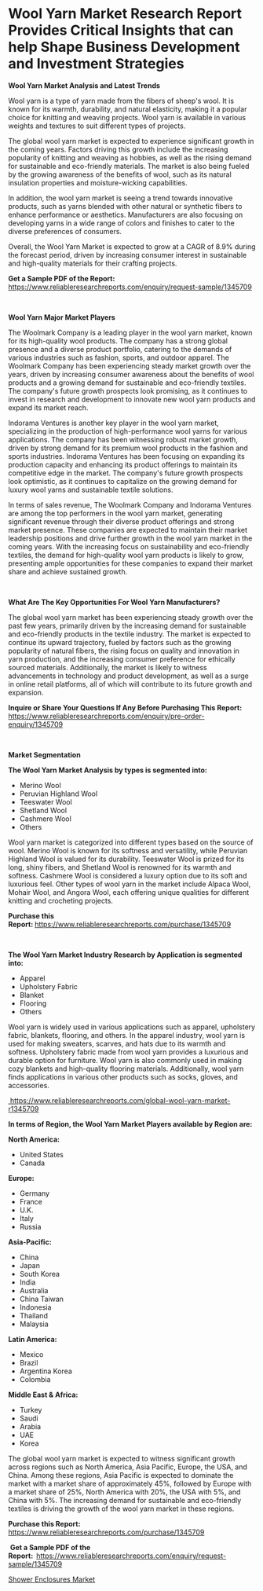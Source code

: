 <p><h1>Wool Yarn Market Research Report Provides Critical Insights that can help Shape Business Development and Investment Strategies</h1></p><p><strong>Wool Yarn Market Analysis and Latest Trends</strong></p>
<p><p>Wool yarn is a type of yarn made from the fibers of sheep's wool. It is known for its warmth, durability, and natural elasticity, making it a popular choice for knitting and weaving projects. Wool yarn is available in various weights and textures to suit different types of projects.</p><p>The global wool yarn market is expected to experience significant growth in the coming years. Factors driving this growth include the increasing popularity of knitting and weaving as hobbies, as well as the rising demand for sustainable and eco-friendly materials. The market is also being fueled by the growing awareness of the benefits of wool, such as its natural insulation properties and moisture-wicking capabilities.</p><p>In addition, the wool yarn market is seeing a trend towards innovative products, such as yarns blended with other natural or synthetic fibers to enhance performance or aesthetics. Manufacturers are also focusing on developing yarns in a wide range of colors and finishes to cater to the diverse preferences of consumers.</p><p>Overall, the Wool Yarn Market is expected to grow at a CAGR of 8.9% during the forecast period, driven by increasing consumer interest in sustainable and high-quality materials for their crafting projects.</p></p>
<p><strong>Get a Sample PDF of the Report:&nbsp;</strong> <a href="https://www.reliableresearchreports.com/enquiry/request-sample/1345709">https://www.reliableresearchreports.com/enquiry/request-sample/1345709</a></p>
<p>&nbsp;</p>
<p><strong>Wool Yarn Major Market Players</strong></p>
<p><p>The Woolmark Company is a leading player in the wool yarn market, known for its high-quality wool products. The company has a strong global presence and a diverse product portfolio, catering to the demands of various industries such as fashion, sports, and outdoor apparel. The Woolmark Company has been experiencing steady market growth over the years, driven by increasing consumer awareness about the benefits of wool products and a growing demand for sustainable and eco-friendly textiles. The company's future growth prospects look promising, as it continues to invest in research and development to innovate new wool yarn products and expand its market reach.</p><p>Indorama Ventures is another key player in the wool yarn market, specializing in the production of high-performance wool yarns for various applications. The company has been witnessing robust market growth, driven by strong demand for its premium wool products in the fashion and sports industries. Indorama Ventures has been focusing on expanding its production capacity and enhancing its product offerings to maintain its competitive edge in the market. The company's future growth prospects look optimistic, as it continues to capitalize on the growing demand for luxury wool yarns and sustainable textile solutions.</p><p>In terms of sales revenue, The Woolmark Company and Indorama Ventures are among the top performers in the wool yarn market, generating significant revenue through their diverse product offerings and strong market presence. These companies are expected to maintain their market leadership positions and drive further growth in the wool yarn market in the coming years. With the increasing focus on sustainability and eco-friendly textiles, the demand for high-quality wool yarn products is likely to grow, presenting ample opportunities for these companies to expand their market share and achieve sustained growth.</p></p>
<p>&nbsp;</p>
<p><strong>What Are The Key Opportunities For Wool Yarn Manufacturers?</strong></p>
<p><p>The global wool yarn market has been experiencing steady growth over the past few years, primarily driven by the increasing demand for sustainable and eco-friendly products in the textile industry. The market is expected to continue its upward trajectory, fueled by factors such as the growing popularity of natural fibers, the rising focus on quality and innovation in yarn production, and the increasing consumer preference for ethically sourced materials. Additionally, the market is likely to witness advancements in technology and product development, as well as a surge in online retail platforms, all of which will contribute to its future growth and expansion.</p></p>
<p><strong>Inquire or Share Your Questions If Any Before Purchasing This Report:</strong> <a href="https://www.reliableresearchreports.com/enquiry/pre-order-enquiry/1345709">https://www.reliableresearchreports.com/enquiry/pre-order-enquiry/1345709</a></p>
<p>&nbsp;</p>
<p><strong>Market Segmentation</strong></p>
<p><strong>The Wool Yarn Market Analysis by types is segmented into:</strong></p>
<p><ul><li>Merino Wool</li><li>Peruvian Highland Wool</li><li>Teeswater Wool</li><li>Shetland Wool</li><li>Cashmere Wool</li><li>Others</li></ul></p>
<p><p>Wool yarn market is categorized into different types based on the source of wool. Merino Wool is known for its softness and versatility, while Peruvian Highland Wool is valued for its durability. Teeswater Wool is prized for its long, shiny fibers, and Shetland Wool is renowned for its warmth and softness. Cashmere Wool is considered a luxury option due to its soft and luxurious feel. Other types of wool yarn in the market include Alpaca Wool, Mohair Wool, and Angora Wool, each offering unique qualities for different knitting and crocheting projects.</p></p>
<p><strong>Purchase this Report:&nbsp;</strong><a href="https://www.reliableresearchreports.com/purchase/1345709">https://www.reliableresearchreports.com/purchase/1345709</a></p>
<p>&nbsp;</p>
<p><strong>The Wool Yarn Market Industry Research by Application is segmented into:</strong></p>
<p><ul><li>Apparel</li><li>Upholstery Fabric</li><li>Blanket</li><li>Flooring</li><li>Others</li></ul></p>
<p><p>Wool yarn is widely used in various applications such as apparel, upholstery fabric, blankets, flooring, and others. In the apparel industry, wool yarn is used for making sweaters, scarves, and hats due to its warmth and softness. Upholstery fabric made from wool yarn provides a luxurious and durable option for furniture. Wool yarn is also commonly used in making cozy blankets and high-quality flooring materials. Additionally, wool yarn finds applications in various other products such as socks, gloves, and accessories.</p></p>
<p><a href="https://www.reliableresearchreports.com/global-wool-yarn-market-r1345709">&nbsp;https://www.reliableresearchreports.com/global-wool-yarn-market-r1345709</a></p>
<p><strong>In terms of Region, the Wool Yarn Market Players available by Region are:</strong></p>
<p>
    <p> <strong> North America: </strong>
        <ul>
            <li>United States</li>
            <li>Canada</li>
        </ul>
        </p> 
    <p> <strong> Europe: </strong>
        <ul>
            <li>Germany</li>
            <li>France</li>
            <li>U.K.</li>
            <li>Italy</li>
            <li>Russia</li>
        </ul>
        </p> 
    <p> <strong> Asia-Pacific: </strong>
        <ul>
            <li>China</li>
            <li>Japan</li>
            <li>South Korea</li>
            <li>India</li>
            <li>Australia</li>
            <li>China Taiwan</li>
            <li>Indonesia</li>
            <li>Thailand</li>
            <li>Malaysia</li>
        </ul>
        </p> 
    <p> <strong> Latin America: </strong>
        <ul>
            <li>Mexico</li>
            <li>Brazil</li>
            <li>Argentina Korea</li>
            <li>Colombia</li>
        </ul>
        </p> 
    <p> <strong> Middle East & Africa: </strong>
        <ul>
            <li>Turkey</li>
            <li>Saudi</li>
            <li>Arabia</li>
            <li>UAE</li>
            <li>Korea</li>
        </ul>
    </p>
    </p>
<p><p>The global wool yarn market is expected to witness significant growth across regions such as North America, Asia Pacific, Europe, the USA, and China. Among these regions, Asia Pacific is expected to dominate the market with a market share of approximately 45%, followed by Europe with a market share of 25%, North America with 20%, the USA with 5%, and China with 5%. The increasing demand for sustainable and eco-friendly textiles is driving the growth of the wool yarn market in these regions.</p></p>
<p><strong>Purchase this Report: </strong><a href="https://www.reliableresearchreports.com/purchase/1345709">https://www.reliableresearchreports.com/purchase/1345709</a></p>
<p>&nbsp;<strong>Get a Sample PDF of the Report:&nbsp;&nbsp;</strong><a href="https://www.reliableresearchreports.com/enquiry/request-sample/1345709">https://www.reliableresearchreports.com/enquiry/request-sample/1345709</a></p>
<p><strong></strong></p>
<p><p><a href="https://github.com/kpvmspce33/Market-Research-Report-List-1/blob/main/shower-enclosures-market.md">Shower Enclosures Market</a></p></p>
